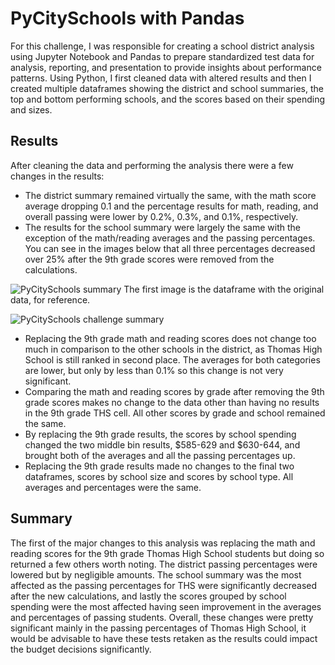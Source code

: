 # PyCitySchools with Pandas
For this challenge, I was responsible for creating a school district analysis using Jupyter Notebook and Pandas to prepare standardized test data for analysis, reporting, and presentation to provide insights about performance patterns. Using Python, I first cleaned data with altered results and then I created multiple dataframes showing the district and school summaries, the top and bottom performing schools, and the scores based on their spending and sizes.
## Results
After cleaning the data and performing the analysis there were a few changes in the results:
- The district summary remained virtually the same, with the math score average dropping 0.1 and the percentage results for math, reading, and overall passing were lower by 0.2%, 0.3%, and 0.1%, respectively. 
- The results for the school summary were largely the same with the exception of the math/reading averages and the passing percentages. You can see in the images below that all three percentages decreased over 25% after the 9th grade scores were removed from the calculations. 

![PyCitySchools summary](https://user-images.githubusercontent.com/88118759/134784000-afc6bd2e-28a0-4d0e-a5aa-606f4fcfb9f4.PNG)
The first image is the dataframe with the original data, for reference.

![PyCitySchools challenge summary](https://user-images.githubusercontent.com/88118759/134784003-50d4dc03-2161-42d4-82c0-ce25fc2a083a.PNG)

- Replacing the 9th grade math and reading scores does not change too much in comparison to the other schools in the district, as Thomas High School is still ranked in second place. The averages for both categories are lower, but only by less than 0.1% so this change is not very significant.
- Comparing the math and reading scores by grade after removing the 9th grade scores makes no change to the data other than having no results in the 9th grade THS cell. All other scores by grade and school remained the same.
- By replacing the 9th grade results, the scores by school spending changed the two middle bin results, $585-629 and $630-644, and brought both of the averages and all the passing percentages up. 
- Replacing the 9th grade results made no changes to the final two dataframes, scores by school size and scores by school type. All averages and percentages were the same.
## Summary
The first of the major changes to this analysis was replacing the math and reading scores for the 9th grade Thomas High School students but doing so returned a few others worth noting. The district passing percentages were lowered but by negligible amounts. The school summary was the most affected as the passing percentages for THS were significantly decreased after the new calculations, and lastly the scores grouped by school spending were the most affected having seen improvement in the averages and percentages of passing students. Overall, these changes were pretty significant mainly in the passing percentages of Thomas High School, it would be advisable to have these tests retaken as the results could impact the budget decisions significantly.
